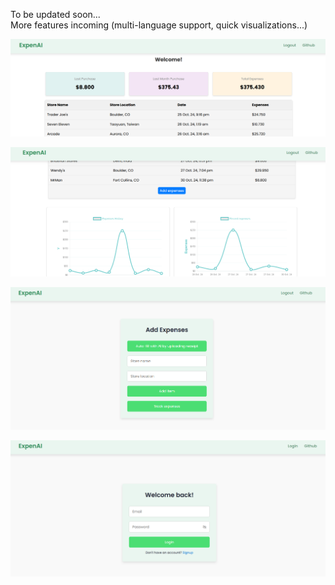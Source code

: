 To be updated soon...  
More features incoming (multi-language support, quick visualizations...)
  
![alt text](image.png)
  
  
![alt text](image-1.png)
  

![alt text](image-2.png)
  

![alt text](image-3.png)
